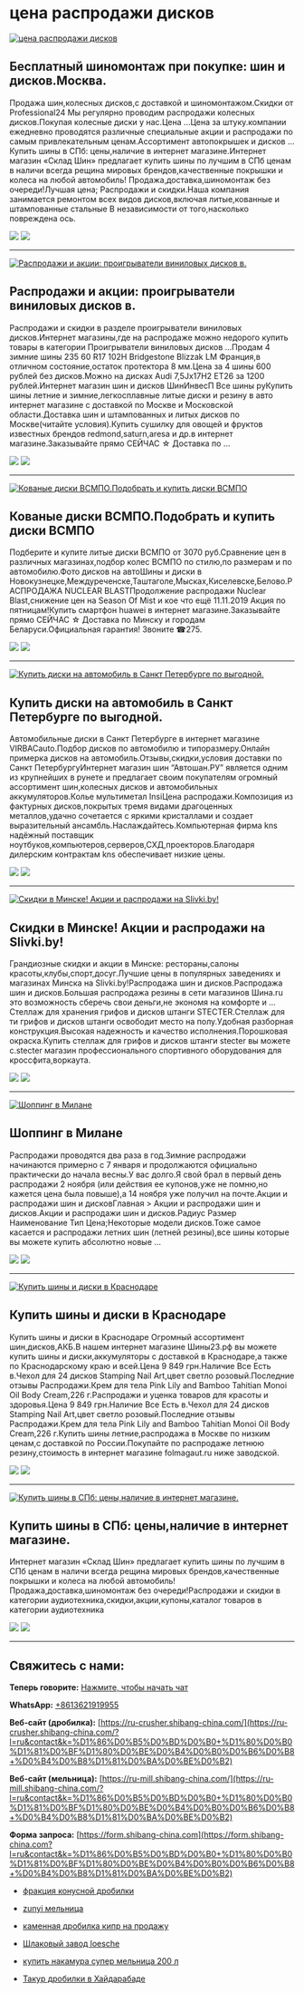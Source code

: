# цена распродажи дисков

<a href="https://swt.shibang-china.com/?l=ru&img&k=%D1%86%D0%B5%D0%BD%D0%B0+%D1%80%D0%B0%D1%81%D0%BF%D1%80%D0%BE%D0%B4%D0%B0%D0%B6%D0%B8+%D0%B4%D0%B8%D1%81%D0%BA%D0%BE%D0%B2" target="_blank">![цена распродажи дисков](http://static.shibang-china.com/all-800x300/445.jpg)</a>

## Бесплатный шиномонтаж при покупке: шин и дисков.Москва.
Продажа шин,колесных дисков,с доставкой и шиномонтажом.Скидки от Professional24 Мы регулярно проводим распродажи колесных дисков.Покупая колесные диски у нас.Цена …Цена за штуку.компании ежедневно проводятся различные специальные акции и распродажи по самым привлекательным ценам.Ассортимент автопокрышек и дисков …Купить шины в СПб: цены,наличие в интернет магазине.Интернет магазин &#171;Склад Шин&#187; предлагает купить шины по лучшим в СПб ценам в наличи всегда рещина мировых брендов,качественные покрышки и колеса на любой автомобиль! Продажа,доставка,шиномонтаж без очереди!Лучшая цена; Распродажи и скидки.Наша компания занимается ремонтом всех видов дисков,включая литые,кованные и штампованные стальные В независимости от того,насколько повреждена ось.


<a href="https://whatsapp.shibangsoft.com/WhatsApp.php" target="_blank" title="WhatsApp">![](http://static.shibang-china.com/icon/whatsapp.png)</a> <a href="https://swt.shibang-china.com/?l=ru&icon&k=%D1%86%D0%B5%D0%BD%D0%B0+%D1%80%D0%B0%D1%81%D0%BF%D1%80%D0%BE%D0%B4%D0%B0%D0%B6%D0%B8+%D0%B4%D0%B8%D1%81%D0%BA%D0%BE%D0%B2" target="_blank">![](http://static.shibang-china.com/icon/chat-ru.png)</a>

---

<a href="https://swt.shibang-china.com/?l=ru&img&k=%D1%86%D0%B5%D0%BD%D0%B0+%D1%80%D0%B0%D1%81%D0%BF%D1%80%D0%BE%D0%B4%D0%B0%D0%B6%D0%B8+%D0%B4%D0%B8%D1%81%D0%BA%D0%BE%D0%B2" target="_blank">![Распродажи и акции: проигрыватели виниловых дисков в.](http://static.shibang-china.com/all-800x300/367.jpg)</a>

## Распродажи и акции: проигрыватели виниловых дисков в.
Распродажи и скидки в разделе проигрыватели виниловых дисков.Интернет магазины,где на распродаже можно недорого купить товары в категории Проигрыватели виниловых дисков …Продам 4 зимние шины 235 60 R17 102H Bridgestone Blizzak LM Франция,в отличном состояние,остаток протектора 8 мм.Цена за 4 шины 600 рублей без дисков.Можно на дисках Audi 7,5Jx17H2 ET26 за 1200 рублей.Интернет магазин шин и дисков ШинИнвесП Все шины руКупить шины летние и зимние,легкосплавные литые диски и резину в авто интернет магазине с доставкой по Москве и Московской области.Доставка шин и штампованных и литых дисков по Москве(читайте условия).Купить сушилку для овощей и фруктов известных брендов redmond,saturn,aresa и др.в интернет магазине.Заказывайте прямо СЕЙЧАС ☆ Доставка по …


<a href="https://whatsapp.shibangsoft.com/WhatsApp.php" target="_blank" title="WhatsApp">![](http://static.shibang-china.com/icon/whatsapp.png)</a> <a href="https://swt.shibang-china.com/?l=ru&icon&k=%D1%86%D0%B5%D0%BD%D0%B0+%D1%80%D0%B0%D1%81%D0%BF%D1%80%D0%BE%D0%B4%D0%B0%D0%B6%D0%B8+%D0%B4%D0%B8%D1%81%D0%BA%D0%BE%D0%B2" target="_blank">![](http://static.shibang-china.com/icon/chat-ru.png)</a>

---

<a href="https://swt.shibang-china.com/?l=ru&img&k=%D1%86%D0%B5%D0%BD%D0%B0+%D1%80%D0%B0%D1%81%D0%BF%D1%80%D0%BE%D0%B4%D0%B0%D0%B6%D0%B8+%D0%B4%D0%B8%D1%81%D0%BA%D0%BE%D0%B2" target="_blank">![Кованые диски ВСМПО.Подобрать и купить диски ВСМПО](http://static.shibang-china.com/all-800x300/1276.jpg)</a>

## Кованые диски ВСМПО.Подобрать и купить диски ВСМПО
Подберите и купите литые диски ВСМПО от 3070 руб.Сравнение цен в различных магазинах,подбор колес ВСМПО по стилю,по размерам и по автомобилю.Фото дисков на автоШины и диски в Новокузнецке,Междуреченске,Таштаголе,Мысках,Киселевске,Белово.РАСПРОДАЖА NUCLEAR BLASTПродолжение распродажи Nuclear Blast,снижение цен на Season Of Mist и кое что ещё 11.11.2019 Акция по пятницам!Купить смартфон huawei в интернет магазине.Заказывайте прямо СЕЙЧАС ☆ Доставка по Минску и городам Беларуси.Официальная гарантия! Звоните ☎275.


<a href="https://whatsapp.shibangsoft.com/WhatsApp.php" target="_blank" title="WhatsApp">![](http://static.shibang-china.com/icon/whatsapp.png)</a> <a href="https://swt.shibang-china.com/?l=ru&icon&k=%D1%86%D0%B5%D0%BD%D0%B0+%D1%80%D0%B0%D1%81%D0%BF%D1%80%D0%BE%D0%B4%D0%B0%D0%B6%D0%B8+%D0%B4%D0%B8%D1%81%D0%BA%D0%BE%D0%B2" target="_blank">![](http://static.shibang-china.com/icon/chat-ru.png)</a>

---

<a href="https://swt.shibang-china.com/?l=ru&img&k=%D1%86%D0%B5%D0%BD%D0%B0+%D1%80%D0%B0%D1%81%D0%BF%D1%80%D0%BE%D0%B4%D0%B0%D0%B6%D0%B8+%D0%B4%D0%B8%D1%81%D0%BA%D0%BE%D0%B2" target="_blank">![Купить диски на автомобиль в Санкт Петербурге по выгодной.](http://static.shibang-china.com/all-800x300/1521.jpg)</a>

## Купить диски на автомобиль в Санкт Петербурге по выгодной.
Автомобильные диски в Санкт Петербурге в интернет магазине VIRBACauto.Подбор дисков по автомобилю и типоразмеру.Онлайн примерка дисков на автомобиль.Отзывы,скидки,условия доставки по Санкт ПетербургуИнтернет магазин шин “Автошан.РУ” является одним из крупнейших в рунете и предлагает своим покупателям огромный ассортимент шин,колесных дисков и автомобильных аккумуляторов.Колье мультиметал InsiЦена распродажи.Композиция из фактурных дисков,покрытых тремя видами драгоценных металлов,удачно сочетается с яркими кристаллами и создает выразительный ансамбль.Наслаждайтесь.Компьютерная фирма kns надёжный поставщик ноутбуков,компьютеров,серверов,СХД,проекторов.Благодаря дилерским контрактам kns обеспечивает низкие цены.


<a href="https://whatsapp.shibangsoft.com/WhatsApp.php" target="_blank" title="WhatsApp">![](http://static.shibang-china.com/icon/whatsapp.png)</a> <a href="https://swt.shibang-china.com/?l=ru&icon&k=%D1%86%D0%B5%D0%BD%D0%B0+%D1%80%D0%B0%D1%81%D0%BF%D1%80%D0%BE%D0%B4%D0%B0%D0%B6%D0%B8+%D0%B4%D0%B8%D1%81%D0%BA%D0%BE%D0%B2" target="_blank">![](http://static.shibang-china.com/icon/chat-ru.png)</a>

---

<a href="https://swt.shibang-china.com/?l=ru&img&k=%D1%86%D0%B5%D0%BD%D0%B0+%D1%80%D0%B0%D1%81%D0%BF%D1%80%D0%BE%D0%B4%D0%B0%D0%B6%D0%B8+%D0%B4%D0%B8%D1%81%D0%BA%D0%BE%D0%B2" target="_blank">![Скидки в Минске! Акции и распродажи на Slivki.by!](http://static.shibang-china.com/all-800x300/894.jpg)</a>

## Скидки в Минске! Акции и распродажи на Slivki.by!
Грандиозные скидки и акции в Минске: рестораны,салоны красоты,клубы,спорт,досуг.Лучшие цены в популярных заведениях и магазинах Минска на Slivki.by!Распродажа шин и дисков.Распродажа шин и дисков.Большая распродажа резины в сети магазинов Шина.ru это возможность сберечь свои деньги,не экономя на комфорте и …Стеллаж для хранения грифов и дисков штанги STECTER.Стеллаж для ти грифов и дисков штанги освободит место на полу.Удобная разборная конструкция.Высокая надежность и качество исполнения.Порошковая окраска.Купить стеллаж для грифов и дисков штанги stecter вы можете с.stecter магазин профессионального спортивного оборудования для кроссфита,воркаута.


<a href="https://whatsapp.shibangsoft.com/WhatsApp.php" target="_blank" title="WhatsApp">![](http://static.shibang-china.com/icon/whatsapp.png)</a> <a href="https://swt.shibang-china.com/?l=ru&icon&k=%D1%86%D0%B5%D0%BD%D0%B0+%D1%80%D0%B0%D1%81%D0%BF%D1%80%D0%BE%D0%B4%D0%B0%D0%B6%D0%B8+%D0%B4%D0%B8%D1%81%D0%BA%D0%BE%D0%B2" target="_blank">![](http://static.shibang-china.com/icon/chat-ru.png)</a>

---

<a href="https://swt.shibang-china.com/?l=ru&img&k=%D1%86%D0%B5%D0%BD%D0%B0+%D1%80%D0%B0%D1%81%D0%BF%D1%80%D0%BE%D0%B4%D0%B0%D0%B6%D0%B8+%D0%B4%D0%B8%D1%81%D0%BA%D0%BE%D0%B2" target="_blank">![Шоппинг в Милане](http://static.shibang-china.com/all-800x300/191.jpg)</a>

## Шоппинг в Милане
Распродажи проводятся два раза в год.Зимние распродажи начинаются примерно с 7 января и продолжаются официально практически до начала весны.У вас долго.Я свой брал в первый день распродажи 2 ноября (или действия ее купонов,уже не помню,но кажется цена была повыше),а 14 ноября уже получил на почте.Акции и распродажи шин и дисковГлавная &gt; Акции и распродажи шин и дисков.Акции и распродажи шин и дисков.Радиус Размер Наименование Тип Цена;Некоторые модели дисков.Тоже самое касается и распродажи летних шин (летней резины),все шины которые вы можете купить абсолютно новые …


<a href="https://whatsapp.shibangsoft.com/WhatsApp.php" target="_blank" title="WhatsApp">![](http://static.shibang-china.com/icon/whatsapp.png)</a> <a href="https://swt.shibang-china.com/?l=ru&icon&k=%D1%86%D0%B5%D0%BD%D0%B0+%D1%80%D0%B0%D1%81%D0%BF%D1%80%D0%BE%D0%B4%D0%B0%D0%B6%D0%B8+%D0%B4%D0%B8%D1%81%D0%BA%D0%BE%D0%B2" target="_blank">![](http://static.shibang-china.com/icon/chat-ru.png)</a>

---

<a href="https://swt.shibang-china.com/?l=ru&img&k=%D1%86%D0%B5%D0%BD%D0%B0+%D1%80%D0%B0%D1%81%D0%BF%D1%80%D0%BE%D0%B4%D0%B0%D0%B6%D0%B8+%D0%B4%D0%B8%D1%81%D0%BA%D0%BE%D0%B2" target="_blank">![Купить шины и диски в Краснодаре](http://static.shibang-china.com/all-800x300/99.jpg)</a>

## Купить шины и диски в Краснодаре
Купить шины и диски в Краснодаре Огромный ассортимент шин,дисков,АКБ.В нашем интернет магазине Шины23.рф вы можете купить шины и диски,аккумуляторы с доставкой в Краснодаре,а также по Краснодарскому краю и всей.Цена 9 849 грн.Наличие Все Есть в.Чехол для 24 дисков Stamping Nail Art,цвет светло розовый.Последние отзывы Распродажи.Крем для тела Pink Lily and Bamboo Tahitian Monoi Oil Body Cream,226 г.Распродажи и уценка товаров для красоты и здоровья.Цена 9 849 грн.Наличие Все Есть в.Чехол для 24 дисков Stamping Nail Art,цвет светло розовый.Последние отзывы Распродажи.Крем для тела Pink Lily and Bamboo Tahitian Monoi Oil Body Cream,226 г.Купить шины летние,распродажа в Москве по низким ценам,с доставкой по России.Покупайте по распродаже летнюю резину,стоимость в интернет магазине folmagaut.ru ниже заводской.


<a href="https://whatsapp.shibangsoft.com/WhatsApp.php" target="_blank" title="WhatsApp">![](http://static.shibang-china.com/icon/whatsapp.png)</a> <a href="https://swt.shibang-china.com/?l=ru&icon&k=%D1%86%D0%B5%D0%BD%D0%B0+%D1%80%D0%B0%D1%81%D0%BF%D1%80%D0%BE%D0%B4%D0%B0%D0%B6%D0%B8+%D0%B4%D0%B8%D1%81%D0%BA%D0%BE%D0%B2" target="_blank">![](http://static.shibang-china.com/icon/chat-ru.png)</a>

---

<a href="https://swt.shibang-china.com/?l=ru&img&k=%D1%86%D0%B5%D0%BD%D0%B0+%D1%80%D0%B0%D1%81%D0%BF%D1%80%D0%BE%D0%B4%D0%B0%D0%B6%D0%B8+%D0%B4%D0%B8%D1%81%D0%BA%D0%BE%D0%B2" target="_blank">![Купить шины в СПб: цены,наличие в интернет магазине.](http://static.shibang-china.com/all-800x300/26.jpg)</a>

## Купить шины в СПб: цены,наличие в интернет магазине.
Интернет магазин &#171;Склад Шин&#187; предлагает купить шины по лучшим в СПб ценам в наличи всегда рещина мировых брендов,качественные покрышки и колеса на любой автомобиль! Продажа,доставка,шиномонтаж без очереди!Распродажи и скидки в категории аудиотехника,скидки,акции,купоны,каталог товаров в категории аудиотехника

<a href="https://whatsapp.shibangsoft.com/WhatsApp.php" target="_blank" title="WhatsApp">![](http://static.shibang-china.com/icon/whatsapp.png)</a> <a href="https://swt.shibang-china.com/?l=ru&icon&k=%D1%86%D0%B5%D0%BD%D0%B0+%D1%80%D0%B0%D1%81%D0%BF%D1%80%D0%BE%D0%B4%D0%B0%D0%B6%D0%B8+%D0%B4%D0%B8%D1%81%D0%BA%D0%BE%D0%B2" target="_blank">![](http://static.shibang-china.com/icon/chat-ru.png)</a>

---
## Свяжитесь с нами:

**Теперь говорите:** [Нажмите, чтобы начать чат](https://swt.shibang-china.com?l=ru&contact&k=%D1%86%D0%B5%D0%BD%D0%B0+%D1%80%D0%B0%D1%81%D0%BF%D1%80%D0%BE%D0%B4%D0%B0%D0%B6%D0%B8+%D0%B4%D0%B8%D1%81%D0%BA%D0%BE%D0%B2)

**WhatsApp:**  [+8613621919955](https://whatsapp.shibangsoft.com/WhatsApp.php)

**Веб-сайт (дробилка):** [https://ru-crusher.shibang-china.com/](https://ru-crusher.shibang-china.com/?l=ru&contact&k=%D1%86%D0%B5%D0%BD%D0%B0+%D1%80%D0%B0%D1%81%D0%BF%D1%80%D0%BE%D0%B4%D0%B0%D0%B6%D0%B8+%D0%B4%D0%B8%D1%81%D0%BA%D0%BE%D0%B2)

**Веб-сайт (мельница):** [https://ru-mill.shibang-china.com/](https://ru-mill.shibang-china.com/?l=ru&contact&k=%D1%86%D0%B5%D0%BD%D0%B0+%D1%80%D0%B0%D1%81%D0%BF%D1%80%D0%BE%D0%B4%D0%B0%D0%B6%D0%B8+%D0%B4%D0%B8%D1%81%D0%BA%D0%BE%D0%B2)

**Форма запроса:** [https://form.shibang-china.com](https://form.shibang-china.com?l=ru&contact&k=%D1%86%D0%B5%D0%BD%D0%B0+%D1%80%D0%B0%D1%81%D0%BF%D1%80%D0%BE%D0%B4%D0%B0%D0%B6%D0%B8+%D0%B4%D0%B8%D1%81%D0%BA%D0%BE%D0%B2)

* [фракция конусной дробилки](../123/%D1%84%D1%80%D0%B0%D0%BA%D1%86%D0%B8%D1%8F%20%D0%BA%D0%BE%D0%BD%D1%83%D1%81%D0%BD%D0%BE%D0%B9%20%D0%B4%D1%80%D0%BE%D0%B1%D0%B8%D0%BB%D0%BA%D0%B8.md)

* [zunyi мельница](../121/zunyi%20%D0%BC%D0%B5%D0%BB%D1%8C%D0%BD%D0%B8%D1%86%D0%B0.md)

* [каменная дробилка кипр на продажу](../125/%D0%BA%D0%B0%D0%BC%D0%B5%D0%BD%D0%BD%D0%B0%D1%8F%20%D0%B4%D1%80%D0%BE%D0%B1%D0%B8%D0%BB%D0%BA%D0%B0%20%D0%BA%D0%B8%D0%BF%D1%80%20%D0%BD%D0%B0%20%D0%BF%D1%80%D0%BE%D0%B4%D0%B0%D0%B6%D1%83.md)

* [Шлаковый завод loesche](../123/%D0%A8%D0%BB%D0%B0%D0%BA%D0%BE%D0%B2%D1%8B%D0%B9%20%D0%B7%D0%B0%D0%B2%D0%BE%D0%B4%20loesche.md)

* [купить накамура супер мельница 200 л](../123/%D0%BA%D1%83%D0%BF%D0%B8%D1%82%D1%8C%20%D0%BD%D0%B0%D0%BA%D0%B0%D0%BC%D1%83%D1%80%D0%B0%20%D1%81%D1%83%D0%BF%D0%B5%D1%80%20%D0%BC%D0%B5%D0%BB%D1%8C%D0%BD%D0%B8%D1%86%D0%B0%20200%20%D0%BB.md)

* [Такур дробилки в Хайдарабаде](../124/%D0%A2%D0%B0%D0%BA%D1%83%D1%80%20%D0%B4%D1%80%D0%BE%D0%B1%D0%B8%D0%BB%D0%BA%D0%B8%20%D0%B2%20%D0%A5%D0%B0%D0%B9%D0%B4%D0%B0%D1%80%D0%B0%D0%B1%D0%B0%D0%B4%D0%B5.md)